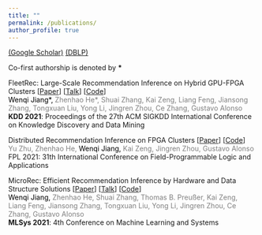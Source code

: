 ```yaml
---
title: ""
permalink: /publications/
author_profile: true
---
```


[(Google Scholar)](https://scholar.google.com/citations?user=0gT0jzkAAAAJ&hl=en&oi=sra) [(DBLP)](https://dblp.org/pid/68/7030.html)

Co-first authorship is denoted by <b>*</b>

<!-- <span style="color:black">[KDD 2021]</span> <span style="color:grey"><span style="color:black">Wenqi Jiang\*,</span> Zhenhao He\*, Shuai Zhang, Kai Zeng, Liang Feng, Jiansong Zhang, Tongxuan Liu, Yong Li, Jingren Zhou, Ce Zhang, Gustavo Alonso, </span> "FleetRec: Large-Scale Recommendation Inference on Hybrid GPU-FPGA Clusters." <span style="color:grey">Proceedings of the 27th ACM SIGKDD International Conference on Knowledge Discovery and Data Mining.</span> -->

FleetRec: Large-Scale Recommendation Inference on Hybrid GPU-FPGA Clusters [[Paper](http://people.inf.ethz.ch/wejiang/files/2021_KDD_FleetRec.pdf)] [[Talk](https://www.youtube.com/watch?v=7LL-6jPR-l4&t=2s)] [[Code](https://github.com/fpgasystems/GPU-FPGA-Recommendation-System)]<br>
<span style="color:grey"><span style="color:black">Wenqi Jiang\*,</span> Zhenhao He\*, Shuai Zhang, Kai Zeng, Liang Feng, Jiansong Zhang, Tongxuan Liu, Yong Li, Jingren Zhou, Ce Zhang, Gustavo Alonso </span><br>
<b>KDD 2021</b>: Proceedings of the 27th ACM SIGKDD International Conference on Knowledge Discovery and Data Mining <br>

Distributed Recommendation Inference on FPGA Clusters [[Paper](http://people.inf.ethz.ch/wejiang/files/2021_FPL_Distributed_Recommendation.pdf)] [[Code](https://github.com/fpgasystems/Distributed_Recommendation_Inference_on_FPGA_Clusters)]<br>
<span style="color:grey">Yu Zhu, Zhenhao He, <span style="color:black">Wenqi Jiang,</span> Kai Zeng, Jingren Zhou, Gustavo Alonso </span><br>
FPL 2021: 31th International Conference on Field-Programmable Logic and Applications <br>
<!-- MicroRec: Efficient Recommendation Inference by Hardware and Data Structure Solutions [[Paper](http://people.inf.ethz.ch/wejiang/files/2021_MLSys_MicroRec.pdf)]<br>
<span style="color:grey"><span style="color:black">Wenqi Jiang,</span> Zhenhao He, Shuai Zhang, Thomas B. Preußer, Kai Zeng, Liang Feng, Jiansong Zhang, Tongxuan Liu, Yong Li, Jingren Zhou, Ce Zhang, Gustavo Alonso </span><br>
4th Conference on Machine Learning and Systems <b>(MLSys'21)</b>, 2021 <br> -->

MicroRec: Efficient Recommendation Inference by Hardware and Data Structure Solutions [[Paper](http://people.inf.ethz.ch/wejiang/files/2021_MLSys_MicroRec.pdf)] [[Talk](https://www.youtube.com/watch?v=SJ0ze3p0GzU)] [[Code](https://github.com/fpgasystems/FPGA-Recommendation-Accelerator)]<br>
<span style="color:grey"><span style="color:black">Wenqi Jiang,</span> Zhenhao He, Shuai Zhang, Thomas B. Preußer, Kai Zeng, Liang Feng, Jiansong Zhang, Tongxuan Liu, Yong Li, Jingren Zhou, Ce Zhang, Gustavo Alonso </span><br>
<b>MLSys 2021</b>: 4th Conference on Machine Learning and Systems<br>


<!-- # Preprints

Knowledge Graph Embeddings with Switch Spaces <br>
<span style="color:grey">Shuai Zhang, Yi Tay, <span style="color:black">Wenqi Jiang,</span> Da-cheng Juan, Ce Zhang</span><br>
Under Submission <br>

Dynamic Sampling and Selective Masking for Communication-Efficient Federated Learning [[Paper](https://arxiv.org/pdf/2003.09603.pdf)]<br>
<span style="color:grey">Shaoxiong Ji\*, <span style="color:black">Wenqi Jiang\*,</span> Anwar Walid, Xue Li </span><br>
arXiv preprint, 2020 -->




<!-- <b>Wenqi Jiang</b>, Zhenhao He, Shuai Zhang, Thomas B. Preußer, Kai Zeng, Liang Feng, Jiansong Zhang, Tongxuan Liu, Yong Li, Jingren Zhou, Ce Zhang, Gustavo Alonso, <b>"MicroRec: Efficient Recommendation Inference by Hardware and Data Structure Solutions"</b>, 4th Conference on Machine Learning and Systems <b>(MLSys)</b>, 2021 [[Paper](http://people.inf.ethz.ch/wejiang/files/2021_MLSys_MicroRec.pdf)]<br>


<u>Wenqi Jiang</u>, Zhenhao He, Shuai Zhang, Thomas B. Preußer, Kai Zeng, Liang Feng, Jiansong Zhang, Tongxuan Liu, Yong Li, Jingren Zhou, Ce Zhang, Gustavo Alonso, <b>"MicroRec: Efficient Recommendation Inference by Hardware and Data Structure Solutions"</b>, 4th Conference on Machine Learning and Systems, <b>MLSys 2021</b> [[Paper](http://people.inf.ethz.ch/wejiang/files/2021_MLSys_MicroRec.pdf)]<br>


<u>Wenqi Jiang</u>, Zhenhao He, Shuai Zhang, Thomas B. Preußer, Kai Zeng, Liang Feng, Jiansong Zhang, Tongxuan Liu, Yong Li, Jingren Zhou, Ce Zhang, Gustavo Alonso,<span style="color:black">"MicroRec: Efficient Recommendation Inference by Hardware and Data Structure Solutions"</span>, 4th Conference on Machine Learning and Systems, <b>MLSys 2021</b> [[Paper](http://people.inf.ethz.ch/wejiang/files/2021_MLSys_MicroRec.pdf)]<br>


<u>Wenqi Jiang</u>, Zhenhao He, Shuai Zhang, Thomas B. Preußer, Kai Zeng, Liang Feng, Jiansong Zhang, Tongxuan Liu, Yong Li, Jingren Zhou, Ce Zhang, Gustavo Alonso,<span style="color:black">"MicroRec: Efficient Recommendation Inference by Hardware and Data Structure Solutions"</span>, 4th Conference on Machine Learning and Systems, <span style="color:black">MLSys 2021</span> [[Paper](http://people.inf.ethz.ch/wejiang/files/2021_MLSys_MicroRec.pdf)]<br>



MicroRec: Efficient Recommendation Inference by Hardware and Data Structure Solutions [[Paper](http://people.inf.ethz.ch/wejiang/files/2021_MLSys_MicroRec.pdf)]<br>
<span style="color:grey"><span style="color:black">Wenqi Jiang,</span> Zhenhao He, Shuai Zhang, Thomas B. Preußer, Kai Zeng, Liang Feng, Jiansong Zhang, Tongxuan Liu, Yong Li, Jingren Zhou, Ce Zhang, Gustavo Alonso </span><br>
4th Conference on Machine Learning and Systems <b>(MLSys'21)</b>, 2021 <br>

MicroRec: Efficient Recommendation Inference by Hardware and Data Structure Solutions [[Paper](http://people.inf.ethz.ch/wejiang/files/2021_MLSys_MicroRec.pdf)]<br>
<b>Wenqi Jiang,</b> Zhenhao He, Shuai Zhang, Thomas B. Preußer, Kai Zeng, Liang Feng, Jiansong Zhang, Tongxuan Liu, Yong Li, Jingren Zhou, Ce Zhang, Gustavo Alonso </span><br>
4th Conference on Machine Learning and Systems <b>(MLSys'21)</b>, 2021 <br>

MicroRec: Efficient Recommendation Inference by Hardware and Data Structure Solutions [[Paper](http://people.inf.ethz.ch/wejiang/files/2021_MLSys_MicroRec.pdf)]<br>
<b>Wenqi Jiang,</b> Zhenhao He, Shuai Zhang, Thomas B. Preußer, Kai Zeng, Liang Feng, Jiansong Zhang, Tongxuan Liu, Yong Li, Jingren Zhou, Ce Zhang, Gustavo Alonso </span><br>
<b>MLSys 2021</b> 4th Conference on Machine Learning and Systems <br>

MicroRec: Efficient Recommendation Inference by Hardware and Data Structure Solutions [[Paper](http://people.inf.ethz.ch/wejiang/files/2021_MLSys_MicroRec.pdf)]<br>
<span style="color:grey"><span style="color:black">Wenqi Jiang,</span> Zhenhao He, Shuai Zhang, Thomas B. Preußer, Kai Zeng, Liang Feng, Jiansong Zhang, Tongxuan Liu, Yong Li, Jingren Zhou, Ce Zhang, Gustavo Alonso </span><br>
4th Conference on Machine Learning and Systems <b>(MLSys 2021)</b><br>

<span style="color:black">MicroRec: Efficient Recommendation Inference by Hardware and Data Structure Solutions</span> [[Paper](http://people.inf.ethz.ch/wejiang/files/2021_MLSys_MicroRec.pdf)]<br>
<span style="color:grey"><span style="color:black">Wenqi Jiang,</span> Zhenhao He, Shuai Zhang, Thomas B. Preußer, Kai Zeng, Liang Feng, Jiansong Zhang, Tongxuan Liu, Yong Li, Jingren Zhou, Ce Zhang, Gustavo Alonso </span><br>
4th Conference on Machine Learning and Systems <b>(MLSys 2021)</b><br>


<span style="color:black">MicroRec: Efficient Recommendation Inference by Hardware and Data Structure Solutions</span> [[Paper](http://people.inf.ethz.ch/wejiang/files/2021_MLSys_MicroRec.pdf)]<br>
<span style="color:grey"><span style="color:black">Wenqi Jiang,</span> Zhenhao He, Shuai Zhang, Thomas B. Preußer, Kai Zeng, Liang Feng, Jiansong Zhang, Tongxuan Liu, Yong Li, Jingren Zhou, Ce Zhang, Gustavo Alonso </span><br>
<span style="color:black">MLSys 2021</span>, <em>4th Conference on Machine Learning and Systems</em> <br>

<span style="color:black">MicroRec: Efficient Recommendation Inference by Hardware and Data Structure Solutions</span> [[Paper](http://people.inf.ethz.ch/wejiang/files/2021_MLSys_MicroRec.pdf)]<br>
<span style="color:grey"><span style="color:black">Wenqi Jiang,</span> Zhenhao He, Shuai Zhang, Thomas B. Preußer, Kai Zeng, Liang Feng, Jiansong Zhang, Tongxuan Liu, Yong Li, Jingren Zhou, Ce Zhang, Gustavo Alonso </span><br>
<em><span style="color:black">MLSys 2021</span>, 4th Conference on Machine Learning and Systems</em> <br> -->

<!-- (To appear) [MicroRec: Accelerating Deep Recommendation Systems to Microseconds by Hardware and Data Structure Solutions](https://arxiv.org/pdf/2010.05894.pdf), <u>MLSys 2021</u>, 4th Conference on Machine Learning and Systems <br>
<em><u>Wenqi Jiang</u>, Zhenhao He, Shuai Zhang, Thomas B. Preußer, Kai Zeng, Liang Feng, Jiansong Zhang, Tongxuan Liu, Yong Li, Jingren Zhou, Ce Zhang, Gustavo Alonso <br></em> -->
